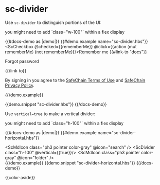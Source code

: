 # sc-divider

Use `sc-divider` to distinguish portions of the UI: 
<aside>you might need to add `class="w-100"` within a flex display</aside>

{{#docs-demo as |demo|}}
  {{#demo.example name="sc-divider.hbs"}}
    <ScCheckbox @checked={{rememberMe}} @click={{action (mut rememberMe) (not rememberMe)}}>Remember me</ScCheckbox>
    {{#link-to "docs"}}
      <p>Forgot password</p>
    {{/link-to}}
  <ScDivider/>
  <p>By signing in you agree to the <a href="http://www.safewire.com/terms-conditions/" target="_new">SafeChain Terms of Use</a> and <a href="http://www.safewire.com/privacy-policy/" target="_new">SafeChain Privacy Policy</a>.</p>
  {{/demo.example}}

  {{demo.snippet "sc-divider.hbs"}}
{{/docs-demo}}


Use `vertical=true` to make a vertical divider:
<aside>you might need to add `class="h-100"` within a flex display</aside>

{{#docs-demo as |demo|}}
  {{#demo.example name="sc-divider-horizontal.hbs"}}
    <div class="flex items-center justify-center h3">
      <ScMdIcon class="ph3 pointer color-gray" @icon="search" />
      <ScDivider class="h-100" @vertical={{true}}/>
      <ScMdIcon class="ph3 pointer color-gray" @icon="folder" />
    </div>
  {{/demo.example}}
  {{demo.snippet "sc-divider-horizontal.hbs"}}
{{/docs-demo}}

{{color-aside}}
